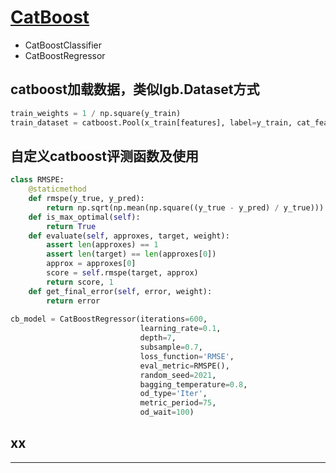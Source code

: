 # [CatBoost][1]
- CatBoostClassifier
- CatBoostRegressor

## catboost加载数据，类似lgb.Dataset方式

```python
train_weights = 1 / np.square(y_train)
train_dataset = catboost.Pool(x_train[features], label=y_train, cat_features=[0], weight=train_weights)
```

## 自定义catboost评测函数及使用

```python
class RMSPE:
    @staticmethod
    def rmspe(y_true, y_pred):
        return np.sqrt(np.mean(np.square((y_true - y_pred) / y_true)))
    def is_max_optimal(self):
        return True 
    def evaluate(self, approxes, target, weight):            
        assert len(approxes) == 1
        assert len(target) == len(approxes[0])
        approx = approxes[0] 
        score = self.rmspe(target, approx)
        return score, 1
    def get_final_error(self, error, weight):
        return error
        
cb_model = CatBoostRegressor(iterations=600,
                             learning_rate=0.1,
                             depth=7,
                             subsample=0.7,
                             loss_function='RMSE',
                             eval_metric=RMSPE(),
                             random_seed=2021,
                             bagging_temperature=0.8,
                             od_type='Iter',
                             metric_period=75,
                             od_wait=100)
```

## xx










---
[1]: https://tech.yandex.com/catboost/doc/dg/concepts/python-quickstart-docpage/#classification-and-regression
